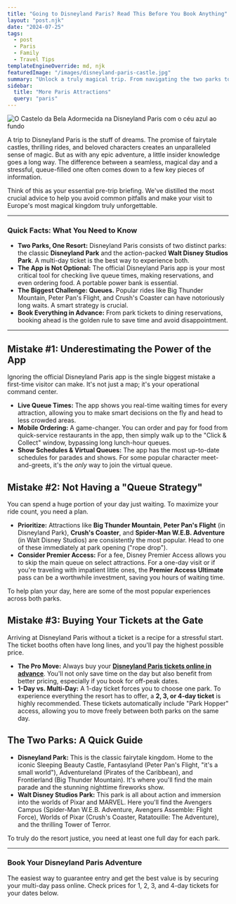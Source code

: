 ```yaml
---
title: "Going to Disneyland Paris? Read This Before You Book Anything"
layout: "post.njk"
date: "2024-07-25"
tags:
  - post
  - Paris
  - Family
  - Travel Tips
templateEngineOverride: md, njk
featuredImage: "/images/disneyland-paris-castle.jpg"
summary: "Unlock a truly magical trip. From navigating the two parks to mastering the app and skipping the longest queues, this is the essential guide every visitor needs before going to Disneyland Paris."
sidebar:
  title: "More Paris Attractions"
  query: "paris"
---
```


![O Castelo da Bela Adormecida na Disneyland Paris com o céu azul ao fundo](/images/disneyland-paris-castle.jpg)


A trip to Disneyland Paris is the stuff of dreams. The promise of fairytale castles, thrilling rides, and beloved characters creates an unparalleled sense of magic. But as with any epic adventure, a little insider knowledge goes a long way. The difference between a seamless, magical day and a stressful, queue-filled one often comes down to a few key pieces of information.

Think of this as your essential pre-trip briefing. We've distilled the most crucial advice to help you avoid common pitfalls and make your visit to Europe's most magical kingdom truly unforgettable.

<div data-gyg-href="https://widget.getyourguide.com/default/availability.frame" data-gyg-tour-id="395320" data-gyg-locale-code="en-US" data-gyg-currency="EUR" data-gyg-widget="availability" data-gyg-variant="horizontal" data--id="PMW7G72"></div>

---
### **Quick Facts: What You Need to Know**

*   **Two Parks, One Resort:** Disneyland Paris consists of two distinct parks: the classic **Disneyland Park** and the action-packed **Walt Disney Studios Park**. A multi-day ticket is the best way to experience both.
*   **The App is Not Optional:** The official Disneyland Paris app is your most critical tool for checking live queue times, making reservations, and even ordering food. A portable power bank is essential.
*   **The Biggest Challenge: Queues.** Popular rides like Big Thunder Mountain, Peter Pan's Flight, and Crush's Coaster can have notoriously long waits. A smart strategy is crucial.
*   **Book Everything in Advance:** From park tickets to dining reservations, booking ahead is the golden rule to save time and avoid disappointment.
---

## Mistake #1: Underestimating the Power of the App

Ignoring the official Disneyland Paris app is the single biggest mistake a first-time visitor can make. It's not just a map; it's your operational command center.
*   **Live Queue Times:** The app shows you real-time waiting times for every attraction, allowing you to make smart decisions on the fly and head to less crowded areas.
*   **Mobile Ordering:** A game-changer. You can order and pay for food from quick-service restaurants in the app, then simply walk up to the "Click & Collect" window, bypassing long lunch-hour queues.
*   **Show Schedules & Virtual Queues:** The app has the most up-to-date schedules for parades and shows. For some popular character meet-and-greets, it's the *only* way to join the virtual queue.

## Mistake #2: Not Having a "Queue Strategy"

You can spend a huge portion of your day just waiting. To maximize your ride count, you need a plan.
*   **Prioritize:** Attractions like **Big Thunder Mountain**, **Peter Pan's Flight** (in Disneyland Park), **Crush's Coaster**, and **Spider-Man W.E.B. Adventure** (in Walt Disney Studios) are consistently the most popular. Head to one of these immediately at park opening ("rope drop").
*   **Consider Premier Access:** For a fee, Disney Premier Access allows you to skip the main queue on select attractions. For a one-day visit or if you're traveling with impatient little ones, the **Premier Access Ultimate** pass can be a worthwhile investment, saving you hours of waiting time.

To help plan your day, here are some of the most popular experiences across both parks.

<div data-gyg-href="https://widget.getyourguide.com/default/availability.frame" data-gyg-tour-id="395320" data-gyg-locale-code="en-US" data-gyg-currency="EUR" data-gyg-widget="availability" data-gyg-variant="horizontal" data-gyg-partner-id="PMW7G72"></div>

## Mistake #3: Buying Your Tickets at the Gate

Arriving at Disneyland Paris without a ticket is a recipe for a stressful start. The ticket booths often have long lines, and you'll pay the highest possible price.
*   **The Pro Move:** Always buy your [**Disneyland Paris tickets online in advance**](https://www.getyourguide.com/paris-l16/disneyland-paris-2-parks-ticket-1-2-3-4-5-day-t395320/?partner_id=PMW7G72&cmp=share_to_earn). You'll not only save time on the day but also benefit from better pricing, especially if you book for off-peak dates.
*   **1-Day vs. Multi-Day:** A 1-day ticket forces you to choose one park. To experience everything the resort has to offer, a **2, 3, or 4-day ticket** is highly recommended. These tickets automatically include "Park Hopper" access, allowing you to move freely between both parks on the same day.

## The Two Parks: A Quick Guide

*   **Disneyland Park:** This is the classic fairytale kingdom. Home to the iconic Sleeping Beauty Castle, Fantasyland (Peter Pan's Flight, "it's a small world"), Adventureland (Pirates of the Caribbean), and Frontierland (Big Thunder Mountain). It's where you'll find the main parade and the stunning nighttime fireworks show.
*   **Walt Disney Studios Park:** This park is all about action and immersion into the worlds of Pixar and MARVEL. Here you'll find the Avengers Campus (Spider-Man W.E.B. Adventure, Avengers Assemble: Flight Force), Worlds of Pixar (Crush's Coaster, Ratatouille: The Adventure), and the thrilling Tower of Terror.

To truly do the resort justice, you need at least one full day for each park.

---
### **Book Your Disneyland Paris Adventure**
The easiest way to guarantee entry and get the best value is by securing your multi-day pass online. Check prices for 1, 2, 3, and 4-day tickets for your dates below.

<div data-gyg-href="https://widget.getyourguide.com/default/availability.frame" data-gyg-tour-id="395320" data-gyg-locale-code="en-US" data-gyg-currency="EUR" data-gyg-widget="availability" data-gyg-variant="horizontal" data-gyg-partner-id="PMW7G72"></div>